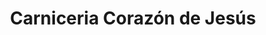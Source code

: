 ---
title: "Carniceria Corazón de Jesús"
url: /fraijanes/carniceria-corazon-de-jesus/
shop: Metzgerei
---